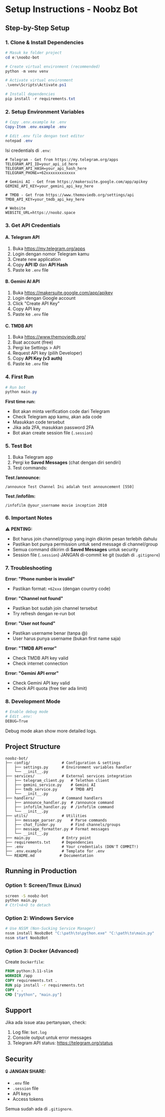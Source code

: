 # Setup Instructions - Noobz Bot

## Step-by-Step Setup

### 1. Clone & Install Dependencies

```powershell
# Masuk ke folder project
cd e:\noobz-bot

# Create virtual environment (recommended)
python -m venv venv

# Activate virtual environment
.\venv\Scripts\Activate.ps1

# Install dependencies
pip install -r requirements.txt
```

### 2. Setup Environment Variables

```powershell
# Copy .env.example ke .env
Copy-Item .env.example .env

# Edit .env file dengan text editor
notepad .env
```

Isi credentials di `.env`:

```env
# Telegram - Get from https://my.telegram.org/apps
TELEGRAM_API_ID=your_api_id_here
TELEGRAM_API_HASH=your_api_hash_here
TELEGRAM_PHONE=+62xxxxxxxxxxxxx

# Gemini AI - Get from https://makersuite.google.com/app/apikey
GEMINI_API_KEY=your_gemini_api_key_here

# TMDB - Get from https://www.themoviedb.org/settings/api
TMDB_API_KEY=your_tmdb_api_key_here

# Website
WEBSITE_URL=https://noobz.space
```

### 3. Get API Credentials

#### A. Telegram API
1. Buka https://my.telegram.org/apps
2. Login dengan nomor Telegram kamu
3. Create new application
4. Copy **API ID** dan **API Hash**
5. Paste ke `.env` file

#### B. Gemini AI API
1. Buka https://makersuite.google.com/app/apikey
2. Login dengan Google account
3. Click "Create API Key"
4. Copy API key
5. Paste ke `.env` file

#### C. TMDB API
1. Buka https://www.themoviedb.org/
2. Buat account (free)
3. Pergi ke Settings > API
4. Request API key (pilih Developer)
5. Copy **API Key (v3 auth)**
6. Paste ke `.env` file

### 4. First Run

```powershell
# Run bot
python main.py
```

**First time run:**
- Bot akan minta verification code dari Telegram
- Check Telegram app kamu, akan ada code
- Masukkan code tersebut
- Jika ada 2FA, masukkan password 2FA
- Bot akan create session file (`.session`)

### 5. Test Bot

1. Buka Telegram app
2. Pergi ke **Saved Messages** (chat dengan diri sendiri)
3. Test commands:

**Test /announce:**
```
/announce Test Channel Ini adalah test announcement [550]
```

**Test /infofilm:**
```
/infofilm @your_username movie inception 2010
```

### 6. Important Notes

⚠️ **PENTING:**
- Bot harus join channel/group yang ingin dikirim pesan terlebih dahulu
- Pastikan bot punya permission untuk send message di channel/group
- Semua command dikirim di **Saved Messages** untuk security
- Session file (`.session`) JANGAN di-commit ke git (sudah di `.gitignore`)

### 7. Troubleshooting

**Error: "Phone number is invalid"**
- Pastikan format: `+62xxx` (dengan country code)

**Error: "Channel not found"**
- Pastikan bot sudah join channel tersebut
- Try refresh dengan re-run bot

**Error: "User not found"**
- Pastikan username benar (tanpa @)
- User harus punya username (bukan first name saja)

**Error: "TMDB API error"**
- Check TMDB API key valid
- Check internet connection

**Error: "Gemini API error"**
- Check Gemini API key valid
- Check API quota (free tier ada limit)

### 8. Development Mode

```powershell
# Enable debug mode
# Edit .env:
DEBUG=True
```

Debug mode akan show more detailed logs.

## Project Structure

```
noobz-bot/
├── config/              # Configuration & settings
│   ├── settings.py      # Environment variables handler
│   └── __init__.py
├── services/            # External services integration
│   ├── telegram_client.py   # Telethon client
│   ├── gemini_service.py    # Gemini AI
│   ├── tmdb_service.py      # TMDB API
│   └── __init__.py
├── handlers/            # Command handlers
│   ├── announce_handler.py  # /announce command
│   ├── infofilm_handler.py  # /infofilm command
│   └── __init__.py
├── utils/               # Utilities
│   ├── message_parser.py    # Parse commands
│   ├── chat_finder.py       # Find channels/groups
│   ├── message_formatter.py # Format messages
│   └── __init__.py
├── main.py              # Entry point
├── requirements.txt     # Dependencies
├── .env                 # Your credentials (DON'T COMMIT!)
├── .env.example         # Template for .env
└── README.md           # Documentation
```

## Running in Production

### Option 1: Screen/Tmux (Linux)
```bash
screen -S noobz-bot
python main.py
# Ctrl+A+D to detach
```

### Option 2: Windows Service
```powershell
# Use NSSM (Non-Sucking Service Manager)
nssm install NoobzBot "C:\path\to\python.exe" "C:\path\to\main.py"
nssm start NoobzBot
```

### Option 3: Docker (Advanced)
Create `Dockerfile`:
```dockerfile
FROM python:3.11-slim
WORKDIR /app
COPY requirements.txt .
RUN pip install -r requirements.txt
COPY . .
CMD ["python", "main.py"]
```

## Support

Jika ada issue atau pertanyaan, check:
1. Log file: `bot.log`
2. Console output untuk error messages
3. Telegram API status: https://telegram.org/status

## Security

🔒 **JANGAN SHARE:**
- `.env` file
- `.session` file
- API keys
- Access tokens

Semua sudah ada di `.gitignore`.
